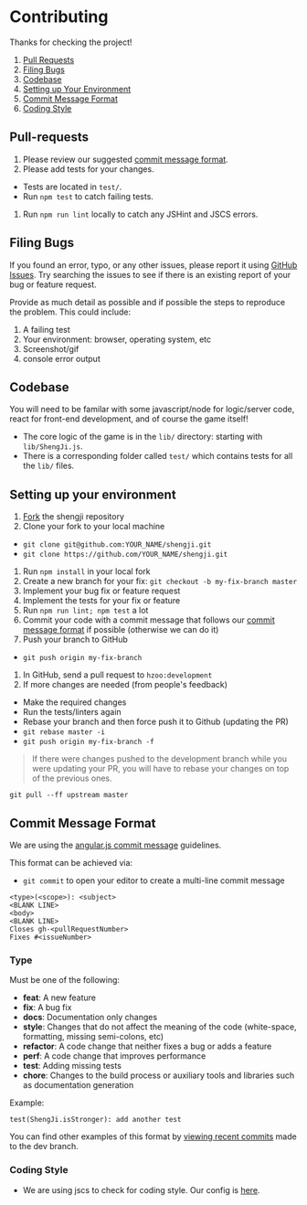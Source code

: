Contributing
==================

Thanks for checking the project!

1. [Pull Requests](#pull-requests)
1. [Filing Bugs](#filing-bugs)
1. [Codebase](#codebase)
1. [Setting up Your Environment](#setting-up-your-environment)
1. [Commit Message Format](#commit-message-format)
1. [Coding Style](#coding-style)

Pull-requests
-------------
1. Please review our suggested [commit message format](#commit-message-format).
1. Please add tests for your changes.
 - Tests are located in `test/`.
 - Run `npm test` to catch failing tests.
1. Run `npm run lint` locally to catch any JSHint and JSCS errors.

Filing Bugs
----

If you found an error, typo, or any other issues,
please report it using [GitHub Issues](https://github.com/hzoo/shengji/issues). Try searching
the issues to see if there is an existing report of your bug or feature request.

Provide as much detail as possible and if possible the steps to reproduce the problem. This could include:
1. A failing test
1. Your environment: browser, operating system, etc
1. Screenshot/gif
1. console error output

Codebase
--------

You will need to be familar with some javascript/node for logic/server code, react for front-end development, and of course the game itself!

- The core logic of the game is in the `lib/` directory: starting with `lib/ShengJi.js`.
- There is a corresponding folder called `test/` which contains tests for all the `lib/` files.

Setting up your environment
-------

1. [Fork](https://github.com/hzoo/shengji/fork) the shengji repository
1. Clone your fork to your local machine
 - `git clone git@github.com:YOUR_NAME/shengji.git`
 - `git clone https://github.com/YOUR_NAME/shengji.git`
1. Run `npm install` in your local fork
1. Create a new branch for your fix: `git checkout -b my-fix-branch master`
1. Implement your bug fix or feature request
1. Implement the tests for your fix or feature
1. Run `npm run lint; npm test` a lot
1. Commit your code with a commit message that follows our [commit message format](#commit-message-format) if possible (otherwise we can do it)
1. Push your branch to GitHub
 - `git push origin my-fix-branch`
1. In GitHub, send a pull request to `hzoo:development`
2. If more changes are needed (from people's feedback)
 - Make the required changes
 - Run the tests/linters again
 - Rebase your branch and then force push it to Github (updating the PR)
 - `git rebase master -i`
 - `git push origin my-fix-branch -f`

> If there were changes pushed to the development branch while you were updating your PR, you will have to rebase your changes on top of the previous ones.

`git pull --ff upstream master`

Commit Message Format
-------

We are using the [angular.js commit message](https://github.com/angular/angular.js/blob/master/CONTRIBUTING.md#commit) guidelines.

This format can be achieved via:

* `git commit` to open your editor to create a multi-line commit message

```
<type>(<scope>): <subject>
<BLANK LINE>
<body>
<BLANK LINE>
Closes gh-<pullRequestNumber>
Fixes #<issueNumber>
```

### Type
Must be one of the following:

* **feat**: A new feature
* **fix**: A bug fix
* **docs**: Documentation only changes
* **style**: Changes that do not affect the meaning of the code (white-space, formatting, missing
  semi-colons, etc)
* **refactor**: A code change that neither fixes a bug or adds a feature
* **perf**: A code change that improves performance
* **test**: Adding missing tests
* **chore**: Changes to the build process or auxiliary tools and libraries such as documentation
  generation

Example:

```
test(ShengJi.isStronger): add another test
```

You can find other examples of this format by [viewing recent commits](https://github.com/hzoo/shengji/commits/development) made to the dev branch.

### Coding Style
- We are using jscs to check for coding style. Our config is [here](https://github.com/hzoo/shengji/blob/development/.jscsrc).

